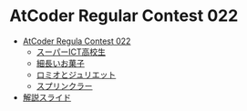 AtCoder Regular Contest 022
===========================

- [AtCoder Regula Contest 022](http://arc022.contest.atcoder.jp/)
    - [スーパーICT高校生](http://arc022.contest.atcoder.jp/tasks/arc022_1)
    - [細長いお菓子](http://arc022.contest.atcoder.jp/tasks/arc022_2)
    - [ロミオとジュリエット](http://arc022.contest.atcoder.jp/tasks/arc022_3)
    - [スプリンクラー](http://arc022.contest.atcoder.jp/tasks/arc022_4)
- [解説スライド](http://www.slideshare.net/chokudai/arc022)
